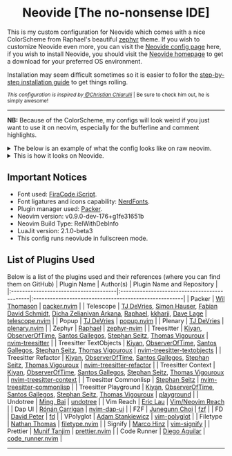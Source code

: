 <h1 align="center"> Neovide [The no-nonsense IDE] </h1>

This is my custom configuration for Neovide which comes with a nice ColorScheme from Raphael's beautiful [zephyr](https://github.com/glepnir/zephyr-nvim) theme. If you wish to customize Neovide even more, you can visit the [Neovide config page](https://neovide.dev/configuration.html) here, if you wish to install Neovide, you should visit the [Neovide homepage](https://neovide.dev/) to get a download for your preferred OS environment.

Installation may seem difficult sometimes so it is easier to follor the [step-by-step installation guide](https://neovide.dev/installation.html) to get things rolling.

<sub><i>This configuration is inspired by<a href="https://github.com/ChristianChiarulli" title="Christian Chiarulli: The builder of LunarVim, Zap and Node-Tech"> @Christian Chiarulli</a> </i> | Be sure to check him out, he is simply awesome!</sub>

---

**NB:** Because of the ColorScheme, my configs will look weird if you just want to use it on neovim, especially for the bufferline and comment highlights.

<details>
  <summary>The below is an example of what the config looks like on raw neovim.</summary>

  ![Screenshot from 2023-01-14 08-46-12](https://user-images.githubusercontent.com/9804780/212464072-26e8fc16-e3b4-4045-9dc5-f5d983937e4f.png)
</details>

<details>
  <summary>This is how it looks on Neovide.</summary>

  ![Screenshot from 2023-01-14 08-47-23](https://user-images.githubusercontent.com/9804780/212464125-c328d688-7106-4778-a7ae-2ab923212425.png)
</details>


## Important Notices

- Font used: [FiraCode iScript](https://github.com/kencrocken/FiraCodeiScript).
- Font ligatures and icons capability: [NerdFonts](https://github.com/ryanoasis/nerd-fonts).
- Plugin manager used: [Packer](https://github.com/wbthomason/packer.nvim).
- Neovim version: v0.9.0-dev-176+g1fe31651b
- Neovim Build Type: RelWithDebInfo
- LuaJit version: 2.1.0-beta3
- This config runs neoviude in fullscreen mode.

## List of Plugins Used

Below is a list of the plugins used and their references (where you can find them on GitHub)
| Plugin Name                           | Author(s)                                    | Plugin Name and Repository                            |
|:--------------------------------------|:---------------------------------------------|:------------------------------------------------------|
| Packer                                | [Wil Thomason](https://github.com/wbthomason)  | [packer.nvim](https://github.com/wbthomason/packer.nvim) |
| Telescope                             | [TJ DeVries](https://github.com/tjdevries), [Simon Hauser](https://github.com/Conni2461), [Fabian David Schmidt](https://github.com/fdschmidt93), [Dicha Zelianivan Arkana](https://github.com/elianiva), [Raphael](https://github.com/glepnir), [kkharji](https://github.com/kkharji), [Dave Lage](https://github.com/rockerBOO) | [telescope.nvim](https://github.com/nvim-telescope/telescope.nvim) |
| Popup                                 | [TJ DeVries](https://github.com/tjdevries)   | [popup.nvim](https://github.com/nvim-lua/popup.nvim)  |
| Plenary                               | [TJ DeVries](https://github.com/tjdevries)   | [plenary.nvim](https://github.com/nvim-lua/plenary.nvim) |
| Zephyr                                | [Raphael](https://github.com/glepnir)        | [zephyr-nvim](https://github.com/glepnir/zephyr-nvim) |
| Treesitter                            | [Kiyan](https://github.com/kyazdani42), [ObserverOfTime](https://github.com/ObserverOfTime), [Santos Gallegos](https://github.com/stsewd), [Stephan Seitz](https://github.com/theHamsta), [Thomas Vigouroux](https://github.com/vigoux) | [nvim-treesitter](https://github.com/nvim-treesitter/nvim-treesitter) |
| Treesitter TextObjects                | [Kiyan](https://github.com/kyazdani42), [ObserverOfTime](https://github.com/ObserverOfTime), [Santos Gallegos](https://github.com/stsewd), [Stephan Seitz](https://github.com/theHamsta), [Thomas Vigouroux](https://github.com/vigoux) | [nvim-treesitter-textobjects](https://github.com/nvim-treesitter/nvim-treesitter-textobjects) |
| Treesitter Refactor                   | [Kiyan](https://github.com/kyazdani42), [ObserverOfTime](https://github.com/ObserverOfTime), [Santos Gallegos](https://github.com/stsewd), [Stephan Seitz](https://github.com/theHamsta), [Thomas Vigouroux](https://github.com/vigoux) | [nvim-treesitter-refactor](https://github.com/nvim-treesitter/nvim-treesitter-refactor) |
| Treesitter Context                    | [Kiyan](https://github.com/kyazdani42), [ObserverOfTime](https://github.com/ObserverOfTime), [Santos Gallegos](https://github.com/stsewd), [Stephan Seitz](https://github.com/theHamsta), [Thomas Vigouroux](https://github.com/vigoux) | [nvim-treesitter-context](https://github.com/nvim-treesitter/nvim-treesitter-context) |
| Treesitter Commonlisp                 | [Stephan Seitz](https://github.com/theHamsta) | [nvim-treesitter-commonlisp](https://github.com/theHamsta/nvim-treesitter-commonlisp) |
| Treesitter Playground                 | [Kiyan](https://github.com/kyazdani42), [ObserverOfTime](https://github.com/ObserverOfTime), [Santos Gallegos](https://github.com/stsewd), [Stephan Seitz](https://github.com/theHamsta), [Thomas Vigouroux](https://github.com/vigoux) | [playground](https://github.com/nvim-treesitter/playground) |
| Undotree                              | [Ming, Bai](https://github.com/mbbill)         | [undotree](https://github.com/mbbill/undotree)         |
| Vim Reach                             | [Eric Lau](https://github.com/ericglau)        | [Vim/Neovim Reach](https://github.com/ericglau/vim-reach) |
| Dap UI                                | [Rónán Carrigan](https://github.com/rcarriga)  | [nvim-dap-ui](https://github.com/rcarriga/nvim-dap-ui) |
| FZF                                   | [Junegunn Choi](https://github.com/junegunn)   | [fzf](https://github.com/junegunn/fzf)                       |
| FD                                    | [David Peter](https://github.com/sharkdp)      | [fd](https://github.com/sharkdp/fd)                         |
| VPolyglot                             | [Adam Stankiewicz](https://github.com/sheerun) | [vim-polyglot](https://github.com/sheerun/vim-polyglot)       |
| Filetype                              | [Nathan Thomas](https://github.com/nathom)     | [filetype.nvim](https://github.com/nathom/filetype.nvim)      |
| Signify                               | [Marco Hinz](https://github.com/mhinz)         | [vim-signify](https://github.com/mhinz/vim-signify)          |
| Prettier                              | [Munif Tanjim](https://github.com/MunifTanjim)  | [prettier.nvim](https://github.com/MunifTanjim/prettier.nvim) |
| Code Runner                           | [Diego Aguilar](https://github.com/CRAG666)    | [code_runner.nvim](https://github.com/CRAG666/code_runner.nvim) |




---
